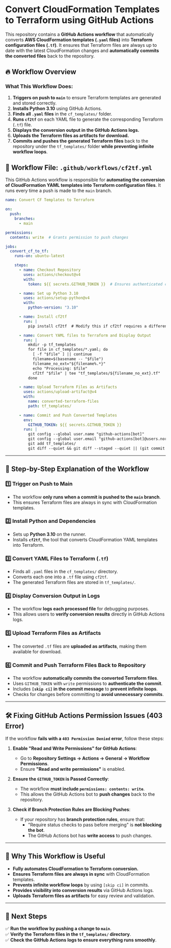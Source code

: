 # Convert CloudFormation Templates to Terraform using GitHub Actions

This repository contains a **GitHub Actions workflow** that automatically converts **AWS CloudFormation templates (`.yaml` files)** into **Terraform configuration files (`.tf`)**. It ensures that Terraform files are always up to date with the latest CloudFormation changes and **automatically commits the converted files** back to the repository.

## 🔥 Workflow Overview

### What This Workflow Does:
1. **Triggers on push to `main`** to ensure Terraform templates are generated and stored correctly.
2. **Installs Python 3.10** using GitHub Actions.
3. **Finds all `.yaml` files** in the `cf_templates/` folder.
4. **Runs `cf2tf`** on each YAML file to generate the corresponding Terraform (`.tf`) file.
5. **Displays the conversion output in the GitHub Actions logs.**
6. **Uploads the Terraform files as artifacts for download.**
7. **Commits and pushes the generated Terraform files** back to the repository under the `tf_templates/` folder **while preventing infinite workflow loops**.

## 📜 Workflow File: `.github/workflows/cf2tf.yml`

This GitHub Actions workflow is responsible for **automating the conversion of CloudFormation YAML templates into Terraform configuration files**. It runs every time a push is made to the `main` branch.

```yaml
name: Convert CF Templates to Terraform

on:
  push:
    branches:
      - main

permissions:
  contents: write  # Grants permission to push changes

jobs:
  convert_cf_to_tf:
    runs-on: ubuntu-latest

    steps:
      - name: Checkout Repository
        uses: actions/checkout@v4
        with:
          token: ${{ secrets.GITHUB_TOKEN }}  # Ensures authenticated checkout

      - name: Set up Python 3.10
        uses: actions/setup-python@v4
        with:
          python-version: "3.10"

      - name: Install cf2tf
        run: |
          pip install cf2tf  # Modify this if cf2tf requires a different install method

      - name: Convert YAML files to Terraform and Display Output
        run: |
          mkdir -p tf_templates
          for file in cf_templates/*.yaml; do
            [ -f "$file" ] || continue
            filename=$(basename -- "$file")
            filename_no_ext="${filename%.*}"
            echo "Processing: $file"
            cf2tf "$file" | tee "tf_templates/${filename_no_ext}.tf"
          done

      - name: Upload Terraform Files as Artifacts
        uses: actions/upload-artifact@v4
        with:
          name: converted-terraform-files
          path: tf_templates/

      - name: Commit and Push Converted Templates
        env:
          GITHUB_TOKEN: ${{ secrets.GITHUB_TOKEN }}
        run: |
          git config --global user.name "github-actions[bot]"
          git config --global user.email "github-actions[bot]@users.noreply.github.com"
          git add tf_templates/
          git diff --quiet && git diff --staged --quiet || (git commit -m "Add converted Terraform templates [skip ci]" && git push origin main)
```

---

## 📖 **Step-by-Step Explanation of the Workflow**

### **1️⃣ Trigger on Push to Main**
- The workflow **only runs when a commit is pushed to the `main` branch**.
- This ensures Terraform files are always in sync with CloudFormation templates.

### **2️⃣ Install Python and Dependencies**
- Sets up **Python 3.10** on the runner.
- Installs **`cf2tf`**, the tool that converts CloudFormation YAML templates into Terraform.

### **3️⃣ Convert YAML Files to Terraform (`.tf`)**
- Finds all `.yaml` files in the `cf_templates/` directory.
- Converts each one into a `.tf` file using `cf2tf`.
- The generated Terraform files are stored in `tf_templates/`.

### **4️⃣ Display Conversion Output in Logs**
- The workflow **logs each processed file** for debugging purposes.
- This allows users to **verify conversion results** directly in GitHub Actions logs.

### **5️⃣ Upload Terraform Files as Artifacts**
- The converted `.tf` files are **uploaded as artifacts**, making them available for download.

### **6️⃣ Commit and Push Terraform Files Back to Repository**
- The workflow **automatically commits the converted Terraform files**.
- Uses `GITHUB_TOKEN` with `write` permissions to **authenticate the commit**.
- Includes **`[skip ci]` in the commit message** to **prevent infinite loops**.
- Checks for changes before committing to **avoid unnecessary commits**.

---

## 🛠 **Fixing GitHub Actions Permission Issues (403 Error)**
If the workflow **fails with a `403 Permission Denied` error**, follow these steps:

1. **Enable "Read and Write Permissions" for GitHub Actions**:
   - Go to **Repository Settings → Actions → General → Workflow Permissions**.
   - Ensure **"Read and write permissions"** is enabled.

2. **Ensure the `GITHUB_TOKEN` is Passed Correctly**:
   - The workflow **must include `permissions: contents: write`**.
   - This allows the GitHub Actions bot to **push changes** back to the repository.

3. **Check if Branch Protection Rules are Blocking Pushes**:
   - If your repository has **branch protection rules**, ensure that:
     - "Require status checks to pass before merging" is **not blocking the bot**.
     - The GitHub Actions bot has **write access** to push changes.

---

## 🚀 **Why This Workflow is Useful**
- **Fully automates CloudFormation to Terraform conversion.**
- **Ensures Terraform files are always in sync** with CloudFormation templates.
- **Prevents infinite workflow loops** by using `[skip ci]` in commits.
- **Provides visibility into conversion results** via GitHub Actions logs.
- **Uploads Terraform files as artifacts** for easy review and validation.

---

## 📌 **Next Steps**
✅ **Run the workflow by pushing a change to `main`**.  
✅ **Verify the Terraform files in the `tf_templates/` directory**.  
✅ **Check the GitHub Actions logs to ensure everything runs smoothly**.  
